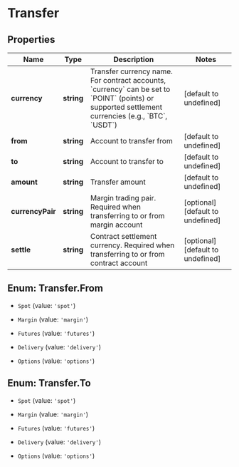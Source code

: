# Transfer

## Properties

Name | Type | Description | Notes
------------ | ------------- | ------------- | -------------
**currency** | **string** | Transfer currency name. For contract accounts, &#x60;currency&#x60; can be set to &#x60;POINT&#x60; (points) or supported settlement currencies (e.g., &#x60;BTC&#x60;, &#x60;USDT&#x60;) | [default to undefined]
**from** | **string** | Account to transfer from | [default to undefined]
**to** | **string** | Account to transfer to | [default to undefined]
**amount** | **string** | Transfer amount | [default to undefined]
**currencyPair** | **string** | Margin trading pair. Required when transferring to or from margin account | [optional] [default to undefined]
**settle** | **string** | Contract settlement currency. Required when transferring to or from contract account | [optional] [default to undefined]

## Enum: Transfer.From

* `Spot` (value: `'spot'`)

* `Margin` (value: `'margin'`)

* `Futures` (value: `'futures'`)

* `Delivery` (value: `'delivery'`)

* `Options` (value: `'options'`)


## Enum: Transfer.To

* `Spot` (value: `'spot'`)

* `Margin` (value: `'margin'`)

* `Futures` (value: `'futures'`)

* `Delivery` (value: `'delivery'`)

* `Options` (value: `'options'`)


